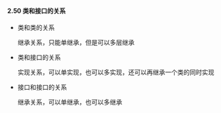 #### 2.50 类和接口的关系

- 类和类的关系

  继承关系，只能单继承，但是可以多层继承

- 类和接口的关系

  实现关系，可以单实现，也可以多实现，还可以再继承一个类的同时实现
  
- 接口和接口的关系

  继承关系，可以单继承，也可以多继承

